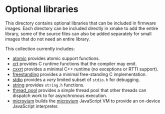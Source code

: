 Optional libraries
==================

This directory contains optional libraries that can be included in firmware images.
Each directory can be included directly in xmake to add the entire library, some of the source files can also be added separately for small images that do not need an entire library.

This collection currently includes:

 - [atomic](atomic/) provides atomic support functions.
 - [crt](crt/) provides C runtime functions that the compiler may emit.
 - [cxxrt](cxxrt/) provides a minimal C++ runtime (no exceptions or RTTI support).
 - [freestanding](freestanding/) provides a minimal free-standing C implementation.
 - [stdio](stdio/) provides a *very* limited subset of `stdio.h` for debugging.
 - [string](string/) provides `string.h` functions.
 - [thread_pool](thread_pool) provides a simple thread pool that other threads can dispatch work to for asynchronous execution.
 - [microvium](microvium/) builds the [microvium](https://github.com/coder-mike/microvium) JavaScript VM to provide an on-device JavaScript interpreter.

